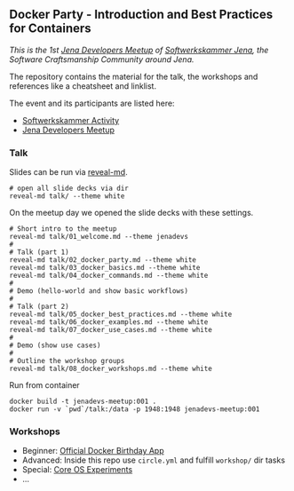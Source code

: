 ## Docker Party - Introduction and Best Practices for Containers

_This is the 1st [Jena Developers Meetup](www.meetup.com/jenadevs) of [Softwerkskammer Jena](https://www.softwerkskammer.org/groups/jena), the Software Craftsmanship Community around Jena._

The repository contains the material for the talk, the workshops and references like a cheatsheet and linklist.

The event and its participants are listed here:

* [Softwerkskammer Activity](https://www.softwerkskammer.org/activities/jenadevs-001)
* [Jena Developers Meetup](http://www.meetup.com/jenadevs/events/229510357)

### Talk

Slides can be run via [reveal-md](https://github.com/webpro/reveal-md).

```
# open all slide decks via dir
reveal-md talk/ --theme white
````

On the meetup day we opened the slide decks with these settings.

```
# Short intro to the meetup
reveal-md talk/01_welcome.md --theme jenadevs
#
# Talk (part 1)
reveal-md talk/02_docker_party.md --theme white
reveal-md talk/03_docker_basics.md --theme white
reveal-md talk/04_docker_commands.md --theme white
#
# Demo (hello-world and show basic workflows)
#
# Talk (part 2)
reveal-md talk/05_docker_best_practices.md --theme white
reveal-md talk/06_docker_examples.md --theme white
reveal-md talk/07_docker_use_cases.md --theme white
#
# Demo (show use cases)
#
# Outline the workshop groups
reveal-md talk/08_docker_workshops.md --theme white
```

Run from container
```
docker build -t jenadevs-meetup:001 .
docker run -v `pwd`/talk:/data -p 1948:1948 jenadevs-meetup:001
```

### Workshops

* Beginner: [Official Docker Birthday App](https://github.com/docker/docker-birthday-3)
* Advanced: Inside this repo use `circle.yml` and fulfill `workshop/` dir tasks
* Special: [Core OS Experiments](https://github.com/jenadevs/coreos-vagrant)
* ...

